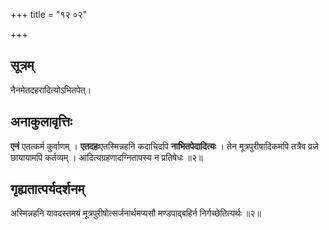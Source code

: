 +++
title = "१२ ०२"

+++
## सूत्रम्
नैनमेतदहरादित्योऽभितपेत्।

## अनाकुलावृत्तिः
**एनं** एतत्कर्म कुर्वाणम् ।
**एतदहः**एतस्मिन्नहनि कदाचिदपि **नाभितपेदादित्यः** ।
तेन मूत्रपुरीषादिकमपि तत्रैव व्रजे छायायामपि कर्तव्यम् ।
आदित्यग्रहणादग्नितापस्य न प्रतिषेधः ॥२॥

## गृह्यतात्पर्यदर्शनम्
अस्मिन्नहनि यावदस्तमयं मूत्रपुरीषोत्सर्जनार्थमप्यसौ मण्डपाद्बहिर्न निर्गच्छेतित्यर्थः ॥२॥
